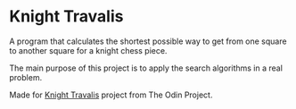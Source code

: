 # Knight Travalis

A program that calculates the shortest possible way to get from one square to another square for a knight chess piece.

The main purpose of this project is to apply the search algorithms in a real problem.

Made for [Knight Travalis](https://www.theodinproject.com/lessons/ruby-knights-travails) project from The Odin Project.
